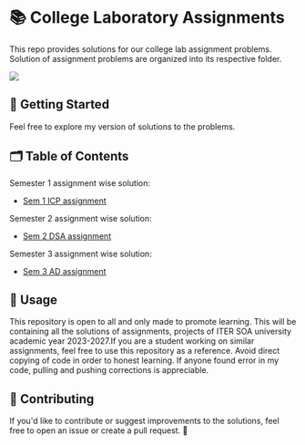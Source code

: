 
# 📚 College Laboratory Assignments

This repo provides solutions for our college lab assignment problems. Solution of assignment problems are organized into its respective folder.

[![](https://visitcount.itsvg.in/api?id=Bhuvilol&label=Profile%20Views&color=1&icon=1&pretty=true)](https://visitcount.itsvg.in)


## 🚀 Getting Started
Feel free to explore my version of solutions to the problems.
## 🗂️ Table of Contents
Semester 1 assignment wise solution:
 - [Sem 1 ICP assignment](https://github.com/Bhuvilol/College_Assignments/tree/main/Sem1)

Semester 2 assignment wise solution:
 - [Sem 2 DSA assignment](https://github.com/Bhuvilol/College_Assignments/tree/main/Sem2)

Semester 3 assignment wise solution:
 - [Sem 3 AD assignment](https://github.com/Bhuvilol/College_Assignments/tree/main/Sem3)
 

## 📝 Usage

This repository is open to all and only made to promote learning. This will be containing all the solutions of assignments, projects of ITER SOA university academic year 2023-2027.If you are a student working on similar assignments, feel free to use this repository as a reference. Avoid direct copying of code in order to honest learning. If anyone found error in my code, pulling and pushing corrections is appreciable.
## 🤝 Contributing
If you'd like to contribute or suggest improvements to the solutions, feel free to open an issue or create a pull request. 🌟


